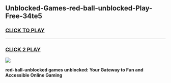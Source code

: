 
## Unblocked-Games-red-ball-unblocked-Play-Free-34te5
<h3>
<a href="https://premium76.site?title=red-ball-unblocked&ref=24M">CLICK TO PLAY</a></h3>
<hr>

<h3>
<a href="https://premium76.site?title=red-ball-unblocked&ref=24M">CLICK 2 PLAY</a>
  
</h3>

<a href="https://premium76.site?title=red-ball-unblocked&ref=24M"><img src="https://clearcache.store/games.png"></a>


**red-ball-unblocked games unblocked: Your Gateway to Fun and Accessible Online Gaming**
